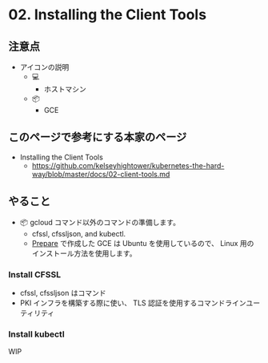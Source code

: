 # 02. Installing the Client Tools

## 注意点

+ アイコンの説明
  + :computer:
    + ホストマシン
  + :package:
    + GCE

## このページで参考にする本家のページ

+ Installing the Client Tools
  + https://github.com/kelseyhightower/kubernetes-the-hard-way/blob/master/docs/02-client-tools.md

## やること

+ :package: gcloud コマンド以外のコマンドの準備します。
  + cfssl, cfssljson, and kubectl.
  + [Prepare](./00_prepare.md) で作成した GCE は Ubuntu を使用しているので、 Linux 用のインストール方法を使用します。

### Install CFSSL

+ cfssl, cfssljson はコマンド
+ PKI インフラを構築する際に使い、 TLS 認証を使用するコマンドラインユーティリティ




### Install kubectl

WIP
